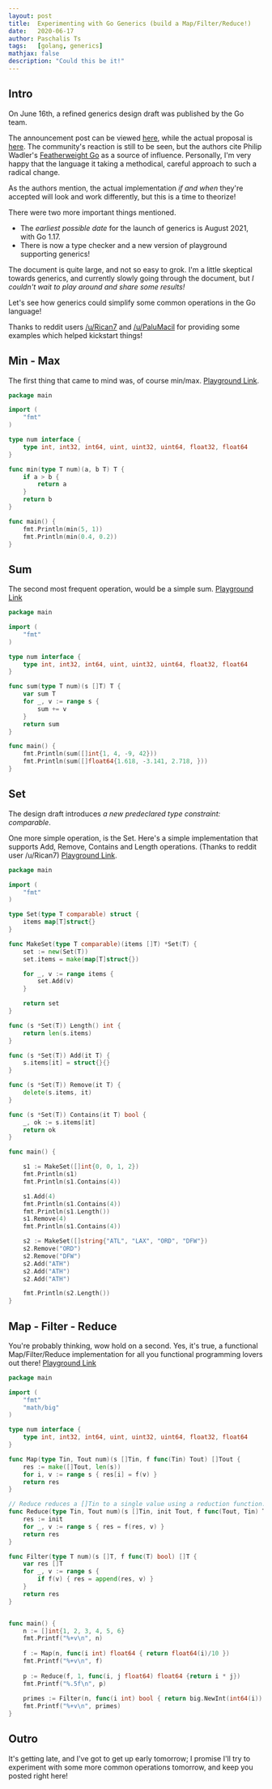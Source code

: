 ```yaml
---
layout: post
title:  Experimenting with Go Generics (build a Map/Filter/Reduce!)
date:   2020-06-17
author: Paschalis Ts
tags:   [golang, generics]
mathjax: false
description: "Could this be it!"
---
```


## Intro

On June 16th, a refined generics design draft was published by the Go team.

The announcement post can be viewed [here](https://blog.golang.org/generics-next-step), while the actual proposal is [here](https://go.googlesource.com/proposal/+/refs/heads/master/design/go2draft-type-parameters.md). The community's reaction is still to be seen, but the authors cite Philip Wadler's [Featherweight Go](https://arxiv.org/abs/2005.11710) as a source of influence. Personally, I'm very happy that the language it taking a methodical, careful approach to such a radical change.

As the authors mention, the actual implementation *if and when* they're accepted will look and work differently, but this is a time to theorize!

There were two more important things mentioned. 

- The *earliest possible date* for the launch of generics is August 2021, with Go 1.17. 
- There is now a type checker and a new version of playground supporting generics!

The document is quite large, and not so easy to grok. I'm a little skeptical towards generics, and currently slowly going through the document, but *I couldn't wait to play around and share some results!*

Let's see how generics could simplify some common operations in the Go language!

Thanks to reddit users [/u/Rican7](https://www.reddit.com/user/Rican7) and [/u/PaluMacil](https://www.reddit.com/user/PaluMacil) for providing some examples which helped kickstart things!

## Min - Max

The first thing that came to mind was, of course min/max. [Playground Link](https://go2goplay.golang.org/p/XhMBKX7gmqa).

```go
package main

import (
	"fmt"
)

type num interface {
	type int, int32, int64, uint, uint32, uint64, float32, float64
}

func min(type T num)(a, b T) T {
	if a > b {
		return a
	}
	return b
}

func main() {
	fmt.Println(min(5, 1))
	fmt.Println(min(0.4, 0.2))
}
```

## Sum

The second most frequent operation, would be a simple sum. [Playground Link](https://go2goplay.golang.org/p/aAuFIZLOKNA)

```go   
package main

import (
	"fmt"
)

type num interface {
	type int, int32, int64, uint, uint32, uint64, float32, float64
}

func sum(type T num)(s []T) T {
	var sum T
	for _, v := range s {
		sum += v
	}
	return sum
}

func main() {
	fmt.Println(sum([]int{1, 4, -9, 42}))
	fmt.Println(sum([]float64{1.618, -3.141, 2.718, }))
}
```


## Set

The design draft introduces *a new predeclared type constraint: comparable*.

One more simple operation, is the Set. Here's a simple implementation that supports Add, Remove, Contains and Length operations. (Thanks to reddit user /u/Rican7)  [Playground Link](https://go2goplay.golang.org/p/JU_fAhn3Pfo).

```go
package main

import (
	"fmt"
)

type Set(type T comparable) struct {
	items map[T]struct{}
}

func MakeSet(type T comparable)(items []T) *Set(T) {
	set := new(Set(T))
	set.items = make(map[T]struct{})

	for _, v := range items {
		set.Add(v)
	}

	return set
}

func (s *Set(T)) Length() int {
	return len(s.items)
}

func (s *Set(T)) Add(it T) {
	s.items[it] = struct{}{}
}

func (s *Set(T)) Remove(it T) {
	delete(s.items, it)
}

func (s *Set(T)) Contains(it T) bool {
	_, ok := s.items[it]
	return ok
}

func main() {

	s1 := MakeSet([]int{0, 0, 1, 2})
	fmt.Println(s1)
	fmt.Println(s1.Contains(4))

	s1.Add(4)
	fmt.Println(s1.Contains(4))
	fmt.Println(s1.Length())
	s1.Remove(4)
	fmt.Println(s1.Contains(4))

	s2 := MakeSet([]string{"ATL", "LAX", "ORD", "DFW"})
	s2.Remove("ORD")
	s2.Remove("DFW")
	s2.Add("ATH")
	s2.Add("ATH")
	s2.Add("ATH")

	fmt.Println(s2.Length())
}
```



## Map - Filter - Reduce

You're probably thinking, wow hold on a second. Yes, it's true, a functional Map/Filter/Reduce implementation for all you functional programming lovers out there! [Playground Link](https://go2goplay.golang.org/p/-Cdr3jQ1RGS)
```go
package main

import (
	"fmt"
	"math/big"
)

type num interface {
	type int, int32, int64, uint, uint32, uint64, float32, float64
}

func Map(type Tin, Tout num)(s []Tin, f func(Tin) Tout) []Tout {
	res := make([]Tout, len(s))
	for i, v := range s { res[i] = f(v) }
	return res
}

// Reduce reduces a []Tin to a single value using a reduction function.
func Reduce(type Tin, Tout num)(s []Tin, init Tout, f func(Tout, Tin) Tout) Tout {
	res := init
	for _, v := range s { res = f(res, v) }
	return res
}

func Filter(type T num)(s []T, f func(T) bool) []T {
	var res []T
	for _, v := range s {
		if f(v) { res = append(res, v) }
	}
	return res
}


func main() {
	n := []int{1, 2, 3, 4, 5, 6}
	fmt.Printf("%+v\n", n)
	
	f := Map(n, func(i int) float64 { return float64(i)/10 })
	fmt.Printf("%+v\n", f)
	
	p := Reduce(f, 1, func(i, j float64) float64 {return i * j})
	fmt.Printf("%.5f\n", p)
	
	primes := Filter(n, func(i int) bool { return big.NewInt(int64(i)).ProbablyPrime(0) })
	fmt.Printf("%+v\n", primes)
}
```

## Outro

It's getting late, and I've got to get up early tomorrow; I promise I'll try to experiment with some more common operations tomorrow, and keep you posted right here!